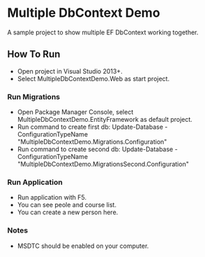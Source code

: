 # Multiple DbContext Demo

A sample project to show multiple EF DbContext working together.

## How To Run

* Open project in Visual Studio 2013+.
* Select MultipleDbContextDemo.Web as start project.

### Run Migrations

* Open Package Manager Console, select MultipleDbContextDemo.EntityFramework as default project.
* Run command to create first db: Update-Database -ConfigurationTypeName "MultipleDbContextDemo.Migrations.Configuration"
* Run command to create second db: Update-Database -ConfigurationTypeName "MultipleDbContextDemo.MigrationsSecond.Configuration"

### Run Application

* Run application with F5.
* You can see peole and course list.
* You can create a new person here.

### Notes

* MSDTC should be enabled on your computer.
